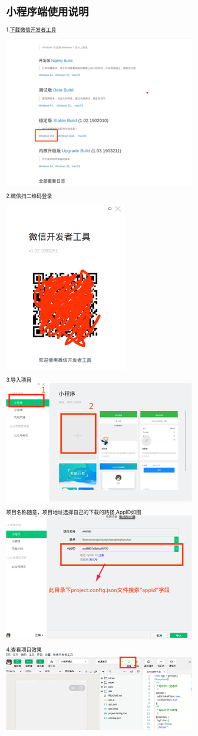 # 小程序端使用说明
1.[下载微信开发者工具][1]

![图片](./static/wechatDevToolDL.png)

2.微信扫二维码登录

![图片](./static/wechatLogin.png)

3.导入项目
![图片](./static/importProject.png)

项目名称随意，项目地址选择自己的下载的路径,AppID如图
![图片](./static/importProject2.png)

4.查看项目效果
![图片](./static/complie.png)

[1]: https://developers.weixin.qq.com/miniprogram/dev/devtools/download.html "下载微信开发者工具"

